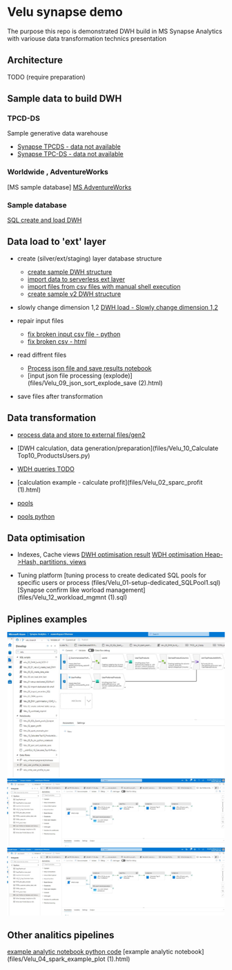 # Velu synapse demo
The purpose this repo is demonstrated DWH build in MS Synapse Analytics with variouse data transformation technics presentation
## Architecture
TODO (require preparation)

## Sample data to build DWH
### TPCD-DS
Sample generative data warehouse
 - [Synapse TPCDS - data not available](https://www.albertnogues.com/load-data-from-azure-blob-storage-and-run-tpc-ds-queries-on-azure-synapse/)
 - [Synapse TPC-DS - data not available](https://www.linkedin.com/pulse/automated-tpc-ds-benchmark-testing-azure-synapse-analytics-wang/)
### Worldwide , AdventureWorks
[MS sample database] [MS AdventureWorks ](https://github.com/microsoft/sql-server-samples/tree/master/samples/databases )
### Sample database
[SQL create and load DWH](files/Velu_00_01_veluv2_create_load_DWH.sql)
## Data load to 'ext' layer
- create (silver/ext/staging) layer database structure
  - [create sample DWH structure](files/Velu_00_02_create_date_sales.sql)
  - [import data to serverless ext layer](files/Velu_03_import_serverless_SQL.sql)
  - [import files from csv files with manual shell execution](files/Velu_02-import-dedicated-db-shell.sql)
  - [create sample v2 DWH structure](files/Velu_00_ext_load_dim_fact.sql)
- slowly change dimension 1,2
[DWH load - Slowly change dimension 1,2](files/velu_05_DHW_build_SCD1-2.sql)
- repair input files 
  - [fix broken input csv file - python](files/Velu_03_fix_csv_python_notebook.py)
  - [fix broken csv - html](files/VELU_03_fix_csv_python_notebook.html)

- read diffrent files
  - [Process json file and save results ](files/VELU_09_json_sort_explode_save.html) [notebook](files/VELU_09_json_sort_explode_save.ipynb)
  - [input json file processing (explode)](files/Velu_09_json_sort_explode_save \(2\).html)


- save files after transformation
## Data transformation 
- [process data and store to external files/gen2](files/Velu_02_create_external_table_csv_parquet.sql)
- [DWH calculation, data generation/preparation](files/Velu_10_Calculate Top10_ProductsUsers.py)
- [WDH queries TODO](files/Velu_05_DWH_queries.sql)

- [calculation example - calculate profit](files/Velu_02_sparc_profit (1).html)
- [pools](files/Velu_03_SQL_Spark_pools_Synapse.html)
- [pools python](files/Velu_03_SQL_Spark_pools_Synapse.py)



## Data optimisation
- Indexes, Cache views
[DWH optimisation result](files/Velu_06_DWH_optimisaiton.sqlplan)
[WDH optimisation Heap->Hash, partitions, views](files/Velu_06_DWH_optimisaiton_HEAP_HASH_Partition.sql)

- Tuning platform
[tuning process to create dedicated SQL pools for specific users or process (files/Velu_01-setup-dedicated_SQLPool1.sql)
[Synapse confirm like worload management](files/Velu_12_workload_mgmnt (1).sql)
## Piplines examples
[![Piplene1](files/velu_dataflows_notebooks_sql_scripts.JPG "Piplene1")](https://github.com/kzielins/synapse-demo/blob/velu/pipeline/User%20Profiles%20to%20Datalake%20and%20Calcuate%20Top%205.json "Piplene1")
[![Piplene2](files/velu_pipline01.JPG "Piplene2")](https://github.com/kzielins/synapse-demo/blob/velu/files/velu_dataflows_notebooks_sql_scripts.JPG "Piplene2")
[![Piplene3](files/velu_pipline01.JPG "Piplene3")](https://github.com/kzielins/synapse-demo/blob/velu/files/velu_dataflows_notebooks_sql_scripts.JPG "Piplene3")

## Other analitics pipelines
[example analytic notebook python code](files/Velu_04_spark_example_plot.py)
[example analytic notebook](files/Velu_04_spark_example_plot (1).html)









